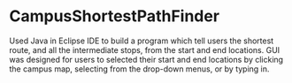 # CampusShortestPathFinder
 Used Java in Eclipse IDE to build a program which tell users the shortest route, and all the intermediate stops, from the start and end locations. GUI was designed for users to selected their start and end locations by clicking the campus map, selecting from the drop-down menus, or by typing in.
